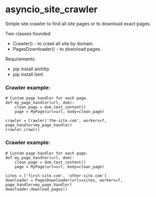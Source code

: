 # asyncio_site_crawler

Simple site crawler to find all site pages or to download exact pages.

Two classes founded
  - Crawler() - to crawl all site by domain.
  - PagesDownloader() - to download pages.

Requirements:
  - pip install aiohttp
  - pip install lxml

### Crawler example:
```
# Custom page handler for each page.
def my_page_handler(url, dom):
    clean_page = dom.text_content()
    page = MyPage(url=url, body=clean_page)

crawler = Crawler('the-site.com', workers=7, page_handler=my_page_handler)
crawler.crawl()
```

### Crawler example:
```
# Custom page handler for each page.
def my_page_handler(url, dom):
    clean_page = dom.text_content()
    page = MyPage(url=url, body=clean_page)

sites = ['first-site.com', 'other-site.com']
downloader = PagesDownloader(urls=sites, workers=7, page_handler=my_page_handler)
downloader.download_pages()
```
